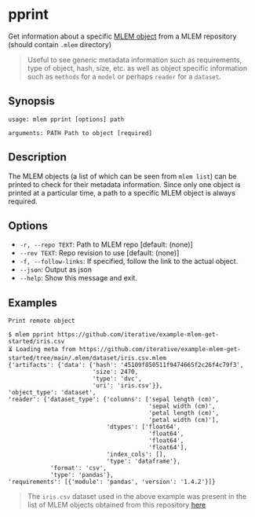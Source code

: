 # pprint

Get information about a specific
[MLEM object](/doc/user-guide/basic-concepts#mlem-objects) from a MLEM
repository (should contain `.mlem` directory)

> Useful to see generic metadata information such as requirements, type of
> object, hash, size, etc. as well as object specific information such as
> `methods` for a `model` or perhaps `reader` for a `dataset`.

## Synopsis

```usage
usage: mlem pprint [options] path

arguments: PATH Path to object [required]
```

## Description

The MLEM objects (a list of which can be seen from `mlem list`) can be printed
to check for their metadata information. Since only one object is printed at a
particular time, a path to a specific MLEM object is always required.

## Options

- `-r, --repo TEXT`: Path to MLEM repo [default: (none)]
- `--rev TEXT`: Repo revision to use [default: (none)]
- `-f, --follow-links`: If specified, follow the link to the actual object.
- `--json`: Output as json
- `--help`: Show this message and exit.

## Examples

```mlem
Print remote object

$ mlem pprint https://github.com/iterative/example-mlem-get-started/iris.csv
⏳️ Loading meta from https://github.com/iterative/example-mlem-get-started/tree/main/.mlem/dataset/iris.csv.mlem
{'artifacts': {'data': {'hash': '45109f850511f9474665f2c26f4c79f3',
                        'size': 2470,
                        'type': 'dvc',
                        'uri': 'iris.csv'}},
'object_type': 'dataset',
'reader': {'dataset_type': {'columns': ['sepal length (cm)',
                                        'sepal width (cm)',
                                        'petal length (cm)',
                                        'petal width (cm)'],
                            'dtypes': ['float64',
                                        'float64',
                                        'float64',
                                        'float64'],
                            'index_cols': [],
                            'type': 'dataframe'},
            'format': 'csv',
            'type': 'pandas'},
'requirements': [{'module': 'pandas', 'version': '1.4.2'}]}
```

> The `iris.csv` dataset used in the above example was present in the list of
> MLEM objects obtained from this repository
> [here](/doc/cli-reference/list#examples)
